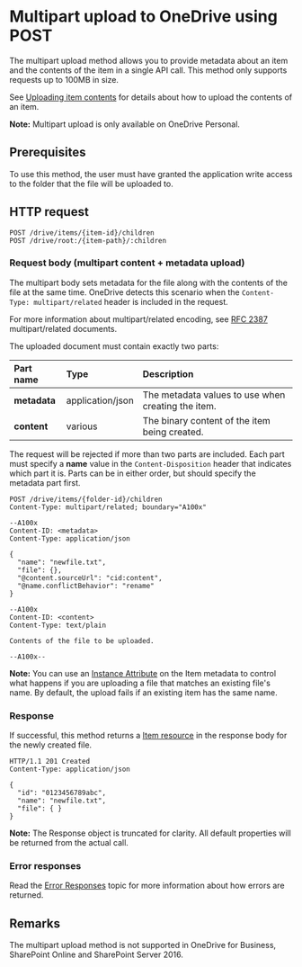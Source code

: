 # Multipart upload to OneDrive using POST

The multipart upload method allows you to provide metadata about an item and the
contents of the item in a single API call. This method only supports requests up to
100MB in size.

See [Uploading item contents](upload.md) for details about how to upload
the contents of an item.

**Note:** Multipart upload is only available on OneDrive Personal.

## Prerequisites

To use this method, the user must have granted the application write access
to the folder that the file will be uploaded to.

## HTTP request

<!-- {"blockType": "ignored" } -->
```
POST /drive/items/{item-id}/children
POST /drive/root:/{item-path}/:children
```

### Request body (multipart content + metadata upload)

The multipart body sets metadata for the file along
with the contents of the file at the same time. OneDrive detects this scenario
when the `Content-Type: multipart/related` header is included in the request.

For more information about multipart/related encoding, see
[RFC 2387](https://www.ietf.org/rfc/rfc2387.txt) multipart/related documents.

The uploaded document must contain exactly two parts:

| Part name    | Type             | Description                                        |
|:-------------|:-----------------|:---------------------------------------------------|
| **metadata** | application/json | The metadata values to use when creating the item. |
| **content**  | various          | The binary content of the item being created.      |

The request will be rejected if more than two parts are included. Each part must
specify a **name** value in the `Content-Disposition` header that indicates which
part it is. Parts can be in either order, but should specify the metadata part
first.

<!-- { "blockType": "request", "name": "upload-multipart", "scopes": "files.readwrite service.onedrive" } -->
```
POST /drive/items/{folder-id}/children
Content-Type: multipart/related; boundary="A100x"

--A100x
Content-ID: <metadata>
Content-Type: application/json

{
  "name": "newfile.txt",
  "file": {},
  "@content.sourceUrl": "cid:content",
  "@name.conflictBehavior": "rename"
}

--A100x
Content-ID: <content>
Content-Type: text/plain

Contents of the file to be uploaded.

--A100x--
```

**Note:** You can use an [Instance Attribute](../resources/item.md#instance-attributes)
on the Item metadata to control what happens if you are uploading a file that
matches an existing file's name. By default, the upload fails if an existing
item has the same name.

### Response

If successful, this method returns a [Item resource](../resources/item.md) in
the response body for the newly created file.

<!-- { "blockType": "response", "@odata.type": "oneDrive.item", "truncated": true } -->
```http
HTTP/1.1 201 Created
Content-Type: application/json

{
  "id": "0123456789abc",
  "name": "newfile.txt",
  "file": { }
}
```

**Note:** The Response object is truncated for clarity. All default properties will
be returned from the actual call.



### Error responses

Read the [Error Responses][error-response] topic for more information about
how errors are returned.

## Remarks

The multipart upload method is not supported in OneDrive for Business, SharePoint Online and SharePoint Server 2016.


[error-response]: ../misc/errors.md

<!-- {
  "type": "#page.annotation",
  "description": "Create a new item with custom metadata and content upload.",
  "keywords": "create,upload,post,custom metadata",
  "section": "documentation"
} -->
